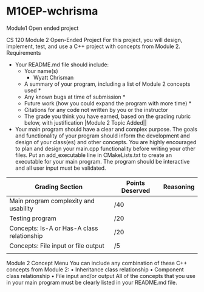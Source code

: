 # M1OEP-wchrisma
Module1 Open ended project

CS 120 Module 2 Open-Ended Project
For this project, you will design, implement, test, and use a C++ project with concepts from Module 2.
Requirements

  * Your README.md file should include:
    * Your name(s)
      * Wyatt Chrisman
    * A summary of your program, including a list of Module 2 concepts used 
      * 
    * Any known bugs at time of submission 
      * 
    * Future work (how you could expand the program with more time)
      * 
    * Citations for any code not written by you or the instructor 
    * The grade you think you have earned, based on the grading rubric below, with justification
    |Module 2 Topic Added||
  * Your main program should have a clear and complex purpose. The goals and functionality of your program should inform the development and design of your class(es) and other concepts. You are highly encouraged to plan and design your main.cpp functionality before writing your other files. Put an add_executable line in CMakeLists.txt to create an executable for your main program. The program should be interactive and all user input must be validated.


| Grading Section | Points Deserved | Reasoning | 
|-----------------|-----------------|-----------|
| Main program complexity and usability | /40             |           |
| Testing program         | /20             |           |
| Concepts: Is-A or Has-A class relationship | /20             |           |
| Concepts: File input or file output  | /5              |           |
|                 |                 |           |


  Module 2 Concept Menu
  You can include any combination of these C++ concepts from Module 2: • Inheritance class relationship
  • Component class relationship
  • File input and/or output
  All of the concepts that you use in your main program must be clearly listed in your README.md file.

